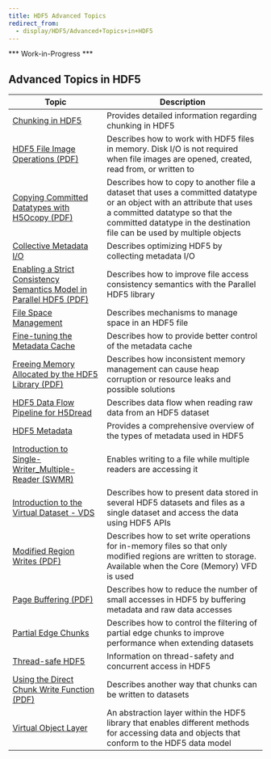```yaml
---
title: HDF5 Advanced Topics
redirect_from:
  - display/HDF5/Advanced+Topics+in+HDF5
---
```


\*\*\* Work-in-Progress \*\*\*

## Advanced Topics in HDF5

| Topic                         | Description                                                  |
| ----------------------------- | ------------------------------------------------------------ |
| [Chunking in HDF5](advanced_topics/chunking_in_hdf5.md) | Provides detailed information regarding chunking in HDF5 |
| [HDF5 File Image Operations (PDF)](https://docs.hdfgroup.org/hdf5/rfc/HDF5FileImageOperations.pdf) | Describes how to work with HDF5 files in memory. Disk I/O is not required when file images are opened, created, read from, or written to |
| [Copying Committed Datatypes with H5Ocopy (PDF)](advanced_topics/CopyingCommittedDatatypesWithH5Ocopy.pdf) | Describes how to copy to another file a dataset that uses a committed datatype or an object with an attribute that uses a committed datatype so that the committed datatype in the destination file can be used by multiple objects|
| [Collective Metadata I/O]() | Describes optimizing HDF5 by collecting metadata I/O |
| [Enabling a Strict Consistency Semantics Model in Parallel HDF5 (PDF)](https://docs.hdfgroup.org/hdf5/rfc/RFC%20PHDF5%20Consistency%20Semantics%20MC%20120328.docx.pdf) | Describes how to improve file access consistency semantics with the Parallel HDF5 library |
| [File Space Management]() | Describes mechanisms to manage space in an HDF5 file |
| [Fine-tuning the Metadata Cache]() | Describes how to provide better control of the metadata cache |
| [Freeing Memory Allocated by the HDF5 Library (PDF)](https://docs.hdfgroup.org/hdf5/rfc/RFC%20H5free_memory%20v2.pdf) | Describes how inconsistent memory management can cause heap corruption or resource leaks and possible solutions |
| [HDF5 Data Flow Pipeline for H5Dread](advanced_topics/data_flow_pline_H5Dread.md) | Describes data flow when reading raw data from an HDF5 dataset |
| [HDF5 Metadata](advanced_topics/) | Provides a comprehensive overview of the types of metadata used in HDF5 |
| [Introduction to Single-Writer_Multiple-Reader (SWMR)](advanced_topics/intro_SWMR.md) | Enables writing to a file while multiple readers are accessing it |
| [Introduction to the Virtual Dataset - VDS](advanced_topics/intro_VDS.md) | Describes how to present data stored in several HDF5 datasets and files as a single dataset and access the data using HDF5 APIs |
| [Modified Region Writes (PDF)](advanced_topics/ModifiedRegionWrites.pdf) | Describes how to set write operations for in-memory files so that only modified regions are written to storage. Available when the Core (Memory) VFD is used |
| [Page Buffering (PDF)](https://docs.hdfgroup.org/hdf5/rfc/RFC-Page_Buffering.pdf) | Describes how to reduce the number of small accesses in HDF5 by buffering metadata and raw data accesses |
| [Partial Edge Chunks]() | Describes how to control the filtering of partial edge chunks to improve performance when extending datasets |
| [Thread-safe HDF5]() | Information on thread-safety and concurrent access in HDF5 |
| [Using the Direct Chunk Write Function (PDF)](https://docs.hdfgroup.org/hdf5/rfc/DECTRIS%20Integration%20RFC%202012-11-29.pdf) | Describes another way that chunks can be written to datasets |
| [Virtual Object Layer](https://docs.hdfgroup.org/hdf5/develop/_h5_v_l__u_g.html) | An abstraction layer within the HDF5 library that enables different methods for accessing data and objects that conform to the HDF5 data model |


